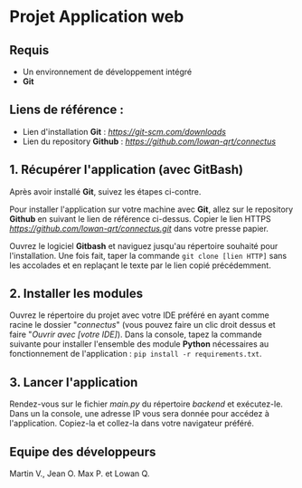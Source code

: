 # Projet Application web

## Requis
- Un environnement de développement intégré
- **Git**

## Liens de référence :
- Lien d'installation **Git** : *_https://git-scm.com/downloads_*
- Lien du repository **Github** : *_https://github.com/lowan-qrt/connectus_*


## 1. Récupérer l'application (avec GitBash)
Après avoir installé **Git**, suivez les étapes ci-contre.

Pour installer l'application sur votre machine avec **Git**, allez sur le repository **Github** en suivant le lien de référence ci-dessus. Copier le lien HTTPS *_https://github.com/lowan-qrt/connectus.git_* dans votre presse papier.

Ouvrez le logiciel **Gitbash** et naviguez jusqu'au répertoire souhaité pour l'installation. Une fois fait, taper la commande ```git clone [lien HTTP]``` sans les accolades et en replaçant le texte par le lien copié précédemment.

## 2. Installer les modules
Ouvrez le répertoire du projet avec votre IDE préféré en ayant comme racine le dossier "*_connectus_*" (vous pouvez faire un clic droit dessus et faire "*_Ouvrir avec [votre IDE]_*). Dans la console, tapez la commande suivante pour installer l'ensemble des module **Python** nécessaires au fonctionnement de l'application : ```pip install -r requirements.txt```.

## 3. Lancer l'application
Rendez-vous sur le fichier *_main.py_* du répertoire *_backend_* et exécutez-le. Dans un la console, une adresse IP vous sera donnée pour accédez à l'application. Copiez-la et collez-la dans votre navigateur préféré.

## Equipe des développeurs
Martin V., Jean O. Max P. et Lowan Q.